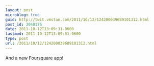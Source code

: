 ```yaml
---
layout: post
microblog: true
guid: http://twit.vmstan.com/2011/10/12/124200039689101312.html
post_id: 3040176
date: 2011-10-12T13:09:31-0600
lastmod: 2011-10-12T13:09:31-0600
type: post
url: /2011/10/12/124200039689101312.html
---
```

And a new Foursquare app!
